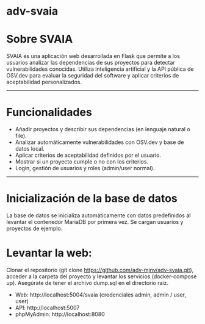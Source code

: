 # adv-svaia
# Sobre SVAIA

SVAIA es una aplicación web desarrollada en Flask que permite a los usuarios analizar las dependencias de sus proyectos para detectar vulnerabilidades conocidas. Utiliza inteligencia artificial y la API pública de OSV.dev para evaluar la seguridad del software y aplicar criterios de aceptabilidad personalizados.

---

# Funcionalidades
- Añadir proyectos y describir sus dependencias (en lenguaje natural o file).
- Analizar automáticamente vulnerabilidades con OSV.dev y base de datos local.
- Aplicar criterios de aceptabilidad definidos por el usuario.
- Mostrar si un proyecto cumple o no con los criterios.
- Login, gestión de usuarios y roles (admin/user normal).

---

# Inicialización de la base de datos

La base de datos se inicializa automáticamente con datos predefinidos al levantar el contenedor MariaDB por primera vez. Se cargan usuarios y proyectos de ejemplo.

# Levantar la web:

Clonar el repositorio (git clone https://github.com/adv-mjnv/adv-svaia.git), acceder a la carpeta del proyecto y levantar los servicios (docker-compose up). Asegúrate de tener el archivo dump.sql en el directorio raiz.
- Web: http://localhost:5004/svaia (credenciales admin, admin / user, user)
- API: http://localhost:5007
- phpMyAdmin: http://localhost:8080
